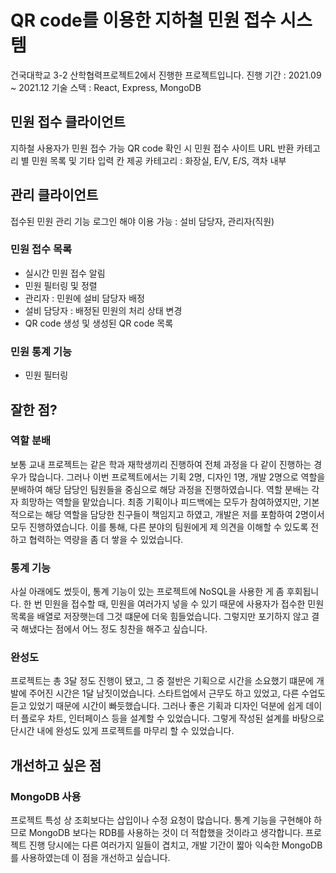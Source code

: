 # QR code를 이용한 지하철 민원 접수 시스템

건국대학교 3-2 산학협력프로젝트2에서 진행한 프로젝트입니다.
진행 기간 : 2021.09 ~ 2021.12
기술 스택 : React, Express, MongoDB

## 민원 접수 클라이언트

지하철 사용자가 민원 접수 가능
QR code 확인 시 민원 접수 사이트 URL 반환
카테고리 별 민원 목록 및 기타 입력 칸 제공
카테고리 : 화장실, E/V, E/S, 객차 내부

## 관리 클라이언트

접수된 민원 관리 기능
로그인 해야 이용 가능 : 설비 담당자, 관리자(직원)

### 민원 접수 목록
* 실시간 민원 접수 알림
* 민원 필터링 및 정렬
* 관리자 : 민원에 설비 담당자 배정
* 설비 담당자 : 배정된 민원의 처리 상태 변경
* QR code 생성 및 생성된 QR code 목록

### 민원 통계 기능
* 민원 필터링

## 잘한 점?

### 역할 분배
보통 교내 프로젝트는 같은 학과 재학생끼리 진행하여 전체 과정을 다 같이 진행하는 경우가 많습니다.
그러나 이번 프로젝트에서는 기획 2명, 디자인 1명, 개발 2명으로 역할을 분배하여 해당 담당인 팀원들을 중심으로 해당 과정을 진행하였습니다.
역할 분배는 각자 희망하는 역할을 맡았습니다.
최종 기획이나 피드백에는 모두가 참여하였지만, 기본적으로는 해당 역할을 담당한 친구들이 책임지고 하였고, 개발은 저를 포함하여 2명이서 모두 진행하였습니다.
이를 통해, 다른 분야의 팀원에게 제 의견을 이해할 수 있도록 전하고 협력하는 역량을 좀 더 쌓을 수 있었습니다.

### 통계 기능
사실 아래에도 썼듯이, 통계 기능이 있는 프로젝트에 NoSQL을 사용한 게 좀 후회됩니다.
한 번 민원을 접수할 때, 민원을 여러가지 넣을 수 있기 때문에 사용자가 접수한 민원 목록을 배열로 저장햇는데 그것 떄문에 더욱 힘들었습니다.
그렇지만 포기하지 않고 결국 해냈다는 점에서 어느 정도 칭찬을 해주고 싶습니다.

### 완성도
프로젝트는 총 3달 정도 진행이 됐고, 그 중 절반은 기획으로 시간을 소요했기 떄문에 개발에 주어진 시간은 1달 남짓이었습니다.
스타트업에서 근무도 하고 있었고, 다른 수업도 듣고 있었기 때문에 시간이 빠듯했습니다.
그러나 좋은 기획과 디자인 덕분에 쉽게 데이터 플로우 차트, 인터페이스 등을 설계할 수 있었습니다.
그렇게 작성된 설계를 바탕으로 단시간 내에 완성도 있게 프로젝트를 마무리 할 수 있었습니다.

## 개선하고 싶은 점

### MongoDB 사용
프로젝트 특성 상 조회보다는 삽입이나 수정 요청이 많습니다.
통계 기능을 구현해야 하므로 MongoDB 보다는 RDB를 사용하는 것이 더 적합했을 것이라고 생각합니다.
프로젝트 진행 당시에는 다른 여러가지 일들이 겹치고, 개발 기간이 짧아 익숙한 MongoDB를 사용하였는데 이 점을 개선하고 싶습니다.

